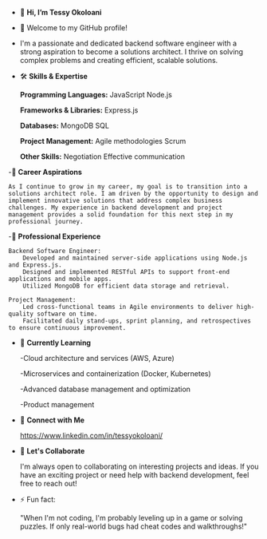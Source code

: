 - 👋 **Hi,
  I’m Tessy Okoloani**
- 👀 Welcome to my GitHub profile!
- I'm a passionate and dedicated backend software engineer with a strong aspiration to become a solutions architect. I thrive on solving complex problems and creating efficient, scalable solutions.
- 🛠️ **Skills & Expertise**

    **Programming Languages:**
        JavaScript
        Node.js

    **Frameworks & Libraries:**
        Express.js

    **Databases:**
        MongoDB
        SQL

    **Project Management:**
        Agile methodologies
        Scrum

   **Other Skills:**
        Negotiation
        Effective communication
  
-🚀 **Career Aspirations**

    As I continue to grow in my career, my goal is to transition into a solutions architect role. I am driven by the opportunity to design and implement innovative solutions that address complex business challenges. My experience in backend development and project management provides a solid foundation for this next step in my professional journey.
-💼 **Professional Experience**

    Backend Software Engineer:
        Developed and maintained server-side applications using Node.js and Express.js.
        Designed and implemented RESTful APIs to support front-end applications and mobile apps.
        Utilized MongoDB for efficient data storage and retrieval.

    Project Management:
        Led cross-functional teams in Agile environments to deliver high-quality software on time.
        Facilitated daily stand-ups, sprint planning, and retrospectives to ensure continuous improvement.
  
- 🌱 **Currently Learning**

    -Cloud architecture and services (AWS, Azure)
  
    -Microservices and containerization (Docker, Kubernetes)
  
    -Advanced database management and optimization
  
    -Product management
  
- 🔗 **Connect with Me**

    https://www.linkedin.com/in/tessyokoloani/
  
-  🤝 **Let's Collaborate**

    I'm always open to collaborating on interesting projects and ideas. If you have an exciting project or need help with backend development, feel free to reach out!

- ⚡ Fun fact:
  
     "When I'm not coding, I'm probably leveling up in a game or solving puzzles. If only real-world bugs had cheat codes and walkthroughs!"

<!---
tessyokoloani/tessyokoloani is a ✨ special ✨ repository because its `README.md` (this file) appears on your GitHub profile.
You can click the Preview link to take a look at your changes.
--->
